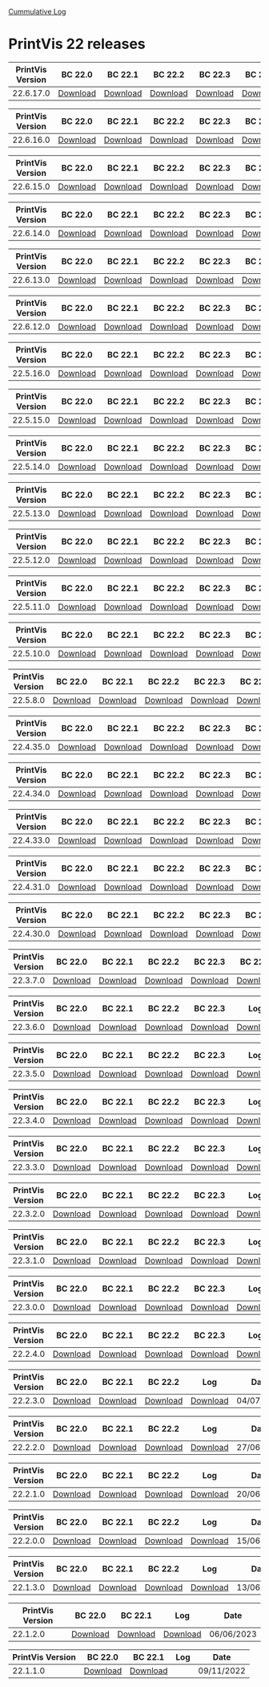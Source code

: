 [Cummulative Log](https://printvis.blob.core.windows.net/releases/pv365bc-22/PrintVis%2022%20release%20log.csv)
# PrintVis 22 releases
|PrintVis Version|BC 22.0 | BC 22.1 | BC 22.2 | BC 22.3 | BC 22.4 | BC 22.5 | BC 22.6 | BC 22.7 |Log|Date|
|---|---| ---| ---| ---| ---| ---| ---| ---|---|---|
|22.6.17.0|[Download](https://printvis.blob.core.windows.net/releases/pv365bc-22/22.6/17/22.0%20RuntimePackages.zip)| [Download](https://printvis.blob.core.windows.net/releases/pv365bc-22/22.6/17/22.1%20RuntimePackages.zip)| [Download](https://printvis.blob.core.windows.net/releases/pv365bc-22/22.6/17/22.2%20RuntimePackages.zip)| [Download](https://printvis.blob.core.windows.net/releases/pv365bc-22/22.6/17/22.3%20RuntimePackages.zip)| [Download](https://printvis.blob.core.windows.net/releases/pv365bc-22/22.6/17/22.4%20RuntimePackages.zip)| [Download](https://printvis.blob.core.windows.net/releases/pv365bc-22/22.6/17/22.5%20RuntimePackages.zip)| [Download](https://printvis.blob.core.windows.net/releases/pv365bc-22/22.6/17/22.6%20RuntimePackages.zip)| [Download](https://printvis.blob.core.windows.net/releases/pv365bc-22/22.6/17/22.7%20RuntimePackages.zip)|[Download](https://printvis.blob.core.windows.net/releases/pv365bc-22/22.6/17/22.6.17.0%20release%20log.csv)|22/11/2023|

|PrintVis Version|BC 22.0 | BC 22.1 | BC 22.2 | BC 22.3 | BC 22.4 | BC 22.5 | BC 22.6 |Log|Date|
|---|---| ---| ---| ---| ---| ---| ---|---|---|
|22.6.16.0|[Download](https://printvis.blob.core.windows.net/releases/pv365bc-22/22.6/16/22.0%20RuntimePackages.zip)| [Download](https://printvis.blob.core.windows.net/releases/pv365bc-22/22.6/16/22.1%20RuntimePackages.zip)| [Download](https://printvis.blob.core.windows.net/releases/pv365bc-22/22.6/16/22.2%20RuntimePackages.zip)| [Download](https://printvis.blob.core.windows.net/releases/pv365bc-22/22.6/16/22.3%20RuntimePackages.zip)| [Download](https://printvis.blob.core.windows.net/releases/pv365bc-22/22.6/16/22.4%20RuntimePackages.zip)| [Download](https://printvis.blob.core.windows.net/releases/pv365bc-22/22.6/16/22.5%20RuntimePackages.zip)| [Download](https://printvis.blob.core.windows.net/releases/pv365bc-22/22.6/16/22.6%20RuntimePackages.zip)|[Download](https://printvis.blob.core.windows.net/releases/pv365bc-22/22.6/16/22.6.16.0%20release%20log.csv)|17/11/2023|

|PrintVis Version|BC 22.0 | BC 22.1 | BC 22.2 | BC 22.3 | BC 22.4 | BC 22.5 | BC 22.6 |Log|Date|
|---|---| ---| ---| ---| ---| ---| ---|---|---|
|22.6.15.0|[Download](https://printvis.blob.core.windows.net/releases/pv365bc-22/22.6/15/22.0%20RuntimePackages.zip)| [Download](https://printvis.blob.core.windows.net/releases/pv365bc-22/22.6/15/22.1%20RuntimePackages.zip)| [Download](https://printvis.blob.core.windows.net/releases/pv365bc-22/22.6/15/22.2%20RuntimePackages.zip)| [Download](https://printvis.blob.core.windows.net/releases/pv365bc-22/22.6/15/22.3%20RuntimePackages.zip)| [Download](https://printvis.blob.core.windows.net/releases/pv365bc-22/22.6/15/22.4%20RuntimePackages.zip)| [Download](https://printvis.blob.core.windows.net/releases/pv365bc-22/22.6/15/22.5%20RuntimePackages.zip)| [Download](https://printvis.blob.core.windows.net/releases/pv365bc-22/22.6/15/22.6%20RuntimePackages.zip)|[Download](https://printvis.blob.core.windows.net/releases/pv365bc-22/22.6/15/22.6.15.0%20release%20log.csv)|08/11/2023|

|PrintVis Version|BC 22.0 | BC 22.1 | BC 22.2 | BC 22.3 | BC 22.4 | BC 22.5 | BC 22.6 |Log|Date|
|---|---| ---| ---| ---| ---| ---| ---|---|---|
|22.6.14.0|[Download](https://printvis.blob.core.windows.net/releases/pv365bc-22/22.6/14/22.0%20RuntimePackages.zip)| [Download](https://printvis.blob.core.windows.net/releases/pv365bc-22/22.6/14/22.1%20RuntimePackages.zip)| [Download](https://printvis.blob.core.windows.net/releases/pv365bc-22/22.6/14/22.2%20RuntimePackages.zip)| [Download](https://printvis.blob.core.windows.net/releases/pv365bc-22/22.6/14/22.3%20RuntimePackages.zip)| [Download](https://printvis.blob.core.windows.net/releases/pv365bc-22/22.6/14/22.4%20RuntimePackages.zip)| [Download](https://printvis.blob.core.windows.net/releases/pv365bc-22/22.6/14/22.5%20RuntimePackages.zip)| [Download](https://printvis.blob.core.windows.net/releases/pv365bc-22/22.6/14/22.6%20RuntimePackages.zip)|[Download](https://printvis.blob.core.windows.net/releases/pv365bc-22/22.6/14/22.6.14.0%20release%20log.csv)|24/10/2023|

|PrintVis Version|BC 22.0 | BC 22.1 | BC 22.2 | BC 22.3 | BC 22.4 | BC 22.5 | BC 22.6 |Log|Date|
|---|---| ---| ---| ---| ---| ---| ---|---|---|
|22.6.13.0|[Download](https://printvis.blob.core.windows.net/releases/pv365bc-22/22.6/13/22.0%20RuntimePackages.zip)| [Download](https://printvis.blob.core.windows.net/releases/pv365bc-22/22.6/13/22.1%20RuntimePackages.zip)| [Download](https://printvis.blob.core.windows.net/releases/pv365bc-22/22.6/13/22.2%20RuntimePackages.zip)| [Download](https://printvis.blob.core.windows.net/releases/pv365bc-22/22.6/13/22.3%20RuntimePackages.zip)| [Download](https://printvis.blob.core.windows.net/releases/pv365bc-22/22.6/13/22.4%20RuntimePackages.zip)| [Download](https://printvis.blob.core.windows.net/releases/pv365bc-22/22.6/13/22.5%20RuntimePackages.zip)| [Download](https://printvis.blob.core.windows.net/releases/pv365bc-22/22.6/13/22.6%20RuntimePackages.zip)|[Download](https://printvis.blob.core.windows.net/releases/pv365bc-22/22.6/13/22.6.13.0%20release%20log.csv)|17/10/2023|

|PrintVis Version|BC 22.0 | BC 22.1 | BC 22.2 | BC 22.3 | BC 22.4 | BC 22.5 | BC 22.6 |Log|Date|
|---|---| ---| ---| ---| ---| ---| ---|---|---|
|22.6.12.0|[Download](https://printvis.blob.core.windows.net/releases/pv365bc-22/22.6/12/22.0%20RuntimePackages.zip)| [Download](https://printvis.blob.core.windows.net/releases/pv365bc-22/22.6/12/22.1%20RuntimePackages.zip)| [Download](https://printvis.blob.core.windows.net/releases/pv365bc-22/22.6/12/22.2%20RuntimePackages.zip)| [Download](https://printvis.blob.core.windows.net/releases/pv365bc-22/22.6/12/22.3%20RuntimePackages.zip)| [Download](https://printvis.blob.core.windows.net/releases/pv365bc-22/22.6/12/22.4%20RuntimePackages.zip)| [Download](https://printvis.blob.core.windows.net/releases/pv365bc-22/22.6/12/22.5%20RuntimePackages.zip)| [Download](https://printvis.blob.core.windows.net/releases/pv365bc-22/22.6/12/22.6%20RuntimePackages.zip)|[Download](https://printvis.blob.core.windows.net/releases/pv365bc-22/22.6/12/22.6.12.0%20release%20log.csv)|10/10/2023|

|PrintVis Version|BC 22.0 | BC 22.1 | BC 22.2 | BC 22.3 | BC 22.4 | BC 22.5 | BC 22.6 |Log|Date|
|---|---| ---| ---| ---| ---| ---| ---|---|---|
|22.5.16.0|[Download](https://printvis.blob.core.windows.net/releases/pv365bc-22/22.5/16/22.0%20RuntimePackages.zip)| [Download](https://printvis.blob.core.windows.net/releases/pv365bc-22/22.5/16/22.1%20RuntimePackages.zip)| [Download](https://printvis.blob.core.windows.net/releases/pv365bc-22/22.5/16/22.2%20RuntimePackages.zip)| [Download](https://printvis.blob.core.windows.net/releases/pv365bc-22/22.5/16/22.3%20RuntimePackages.zip)| [Download](https://printvis.blob.core.windows.net/releases/pv365bc-22/22.5/16/22.4%20RuntimePackages.zip)| [Download](https://printvis.blob.core.windows.net/releases/pv365bc-22/22.5/16/22.5%20RuntimePackages.zip)| [Download](https://printvis.blob.core.windows.net/releases/pv365bc-22/22.5/16/22.6%20RuntimePackages.zip)|[Download](https://printvis.blob.core.windows.net/releases/pv365bc-22/22.5/16/22.5.16.0%20release%20log.csv)|06/10/2023|

|PrintVis Version|BC 22.0 | BC 22.1 | BC 22.2 | BC 22.3 | BC 22.4 | BC 22.5 |Log|Date|
|---|---| ---| ---| ---| ---| ---|---|---|
|22.5.15.0|[Download](https://printvis.blob.core.windows.net/releases/pv365bc-22/22.5/15/22.0%20RuntimePackages.zip)| [Download](https://printvis.blob.core.windows.net/releases/pv365bc-22/22.5/15/22.1%20RuntimePackages.zip)| [Download](https://printvis.blob.core.windows.net/releases/pv365bc-22/22.5/15/22.2%20RuntimePackages.zip)| [Download](https://printvis.blob.core.windows.net/releases/pv365bc-22/22.5/15/22.3%20RuntimePackages.zip)| [Download](https://printvis.blob.core.windows.net/releases/pv365bc-22/22.5/15/22.4%20RuntimePackages.zip)| [Download](https://printvis.blob.core.windows.net/releases/pv365bc-22/22.5/15/22.5%20RuntimePackages.zip)|[Download](https://printvis.blob.core.windows.net/releases/pv365bc-22/22.5/15/22.5.15.0%20release%20log.csv)|04/10/2023|

|PrintVis Version|BC 22.0 | BC 22.1 | BC 22.2 | BC 22.3 | BC 22.4 | BC 22.5 |Log|Date|
|---|---| ---| ---| ---| ---| ---|---|---|
|22.5.14.0|[Download](https://printvis.blob.core.windows.net/releases/pv365bc-22/22.5/14/22.0%20RuntimePackages.zip)| [Download](https://printvis.blob.core.windows.net/releases/pv365bc-22/22.5/14/22.1%20RuntimePackages.zip)| [Download](https://printvis.blob.core.windows.net/releases/pv365bc-22/22.5/14/22.2%20RuntimePackages.zip)| [Download](https://printvis.blob.core.windows.net/releases/pv365bc-22/22.5/14/22.3%20RuntimePackages.zip)| [Download](https://printvis.blob.core.windows.net/releases/pv365bc-22/22.5/14/22.4%20RuntimePackages.zip)| [Download](https://printvis.blob.core.windows.net/releases/pv365bc-22/22.5/14/22.5%20RuntimePackages.zip)|[Download](https://printvis.blob.core.windows.net/releases/pv365bc-22/22.5/14/22.5.14.0%20release%20log.csv)|03/10/2023|

|PrintVis Version|BC 22.0 | BC 22.1 | BC 22.2 | BC 22.3 | BC 22.4 | BC 22.5 |Log|Date|
|---|---| ---| ---| ---| ---| ---|---|---|
|22.5.13.0|[Download](https://printvis.blob.core.windows.net/releases/pv365bc-22/22.5/13/22.0%20RuntimePackages.zip)| [Download](https://printvis.blob.core.windows.net/releases/pv365bc-22/22.5/13/22.1%20RuntimePackages.zip)| [Download](https://printvis.blob.core.windows.net/releases/pv365bc-22/22.5/13/22.2%20RuntimePackages.zip)| [Download](https://printvis.blob.core.windows.net/releases/pv365bc-22/22.5/13/22.3%20RuntimePackages.zip)| [Download](https://printvis.blob.core.windows.net/releases/pv365bc-22/22.5/13/22.4%20RuntimePackages.zip)| [Download](https://printvis.blob.core.windows.net/releases/pv365bc-22/22.5/13/22.5%20RuntimePackages.zip)|[Download](https://printvis.blob.core.windows.net/releases/pv365bc-22/22.5/13/22.5.13.0%20release%20log.csv)|26/09/2023|

|PrintVis Version|BC 22.0 | BC 22.1 | BC 22.2 | BC 22.3 | BC 22.4 | BC 22.5 |Log|Date|
|---|---| ---| ---| ---| ---| ---|---|---|
|22.5.12.0|[Download](https://printvis.blob.core.windows.net/releases/pv365bc-22/22.5/12/22.0%20RuntimePackages.zip)| [Download](https://printvis.blob.core.windows.net/releases/pv365bc-22/22.5/12/22.1%20RuntimePackages.zip)| [Download](https://printvis.blob.core.windows.net/releases/pv365bc-22/22.5/12/22.2%20RuntimePackages.zip)| [Download](https://printvis.blob.core.windows.net/releases/pv365bc-22/22.5/12/22.3%20RuntimePackages.zip)| [Download](https://printvis.blob.core.windows.net/releases/pv365bc-22/22.5/12/22.4%20RuntimePackages.zip)| [Download](https://printvis.blob.core.windows.net/releases/pv365bc-22/22.5/12/22.5%20RuntimePackages.zip)|[Download](https://printvis.blob.core.windows.net/releases/pv365bc-22/22.5/12/22.5.12.0%20release%20log.csv)|21/09/2023|

|PrintVis Version|BC 22.0 | BC 22.1 | BC 22.2 | BC 22.3 | BC 22.4 | BC 22.5 |Log|Date|
|---|---| ---| ---| ---| ---| ---|---|---|
|22.5.11.0|[Download](https://printvis.blob.core.windows.net/releases/pv365bc-22/22.5/11/22.0%20RuntimePackages.zip)| [Download](https://printvis.blob.core.windows.net/releases/pv365bc-22/22.5/11/22.1%20RuntimePackages.zip)| [Download](https://printvis.blob.core.windows.net/releases/pv365bc-22/22.5/11/22.2%20RuntimePackages.zip)| [Download](https://printvis.blob.core.windows.net/releases/pv365bc-22/22.5/11/22.3%20RuntimePackages.zip)| [Download](https://printvis.blob.core.windows.net/releases/pv365bc-22/22.5/11/22.4%20RuntimePackages.zip)| [Download](https://printvis.blob.core.windows.net/releases/pv365bc-22/22.5/11/22.5%20RuntimePackages.zip)|[Download](https://printvis.blob.core.windows.net/releases/pv365bc-22/22.5/11/22.5.11.0%20release%20log.csv)|20/09/2023|

|PrintVis Version|BC 22.0 | BC 22.1 | BC 22.2 | BC 22.3 | BC 22.4 | BC 22.5 |Log|Date|
|---|---| ---| ---| ---| ---| ---|---|---|
|22.5.10.0|[Download](https://printvis.blob.core.windows.net/releases/pv365bc-22/22.5/10/22.0%20RuntimePackages.zip)| [Download](https://printvis.blob.core.windows.net/releases/pv365bc-22/22.5/10/22.1%20RuntimePackages.zip)| [Download](https://printvis.blob.core.windows.net/releases/pv365bc-22/22.5/10/22.2%20RuntimePackages.zip)| [Download](https://printvis.blob.core.windows.net/releases/pv365bc-22/22.5/10/22.3%20RuntimePackages.zip)| [Download](https://printvis.blob.core.windows.net/releases/pv365bc-22/22.5/10/22.4%20RuntimePackages.zip)| [Download](https://printvis.blob.core.windows.net/releases/pv365bc-22/22.5/10/22.5%20RuntimePackages.zip)|[Download](https://printvis.blob.core.windows.net/releases/pv365bc-22/22.5/10/22.5.10.0%20release%20log.csv)|20/09/2023|

|PrintVis Version|BC 22.0 | BC 22.1 | BC 22.2 | BC 22.3 | BC 22.4 | BC 22.5 |Log|Date|
|---|---| ---| ---| ---| ---| ---|---|---|
|22.5.8.0|[Download](https://printvis.blob.core.windows.net/releases/pv365bc-22/22.5/8/22.0%20RuntimePackages.zip)| [Download](https://printvis.blob.core.windows.net/releases/pv365bc-22/22.5/8/22.1%20RuntimePackages.zip)| [Download](https://printvis.blob.core.windows.net/releases/pv365bc-22/22.5/8/22.2%20RuntimePackages.zip)| [Download](https://printvis.blob.core.windows.net/releases/pv365bc-22/22.5/8/22.3%20RuntimePackages.zip)| [Download](https://printvis.blob.core.windows.net/releases/pv365bc-22/22.5/8/22.4%20RuntimePackages.zip)| [Download](https://printvis.blob.core.windows.net/releases/pv365bc-22/22.5/8/22.5%20RuntimePackages.zip)|[Download](https://printvis.blob.core.windows.net/releases/pv365bc-22/22.5/8/22.5.8.0%20release%20log.csv)|12/09/2023|

|PrintVis Version|BC 22.0 | BC 22.1 | BC 22.2 | BC 22.3 | BC 22.4 | BC 22.5 |Log|Date|
|---|---| ---| ---| ---| ---| ---|---|---|
|22.4.35.0|[Download](https://printvis.blob.core.windows.net/releases/pv365bc-22/22.4/35/22.0%20RuntimePackages.zip)| [Download](https://printvis.blob.core.windows.net/releases/pv365bc-22/22.4/35/22.1%20RuntimePackages.zip)| [Download](https://printvis.blob.core.windows.net/releases/pv365bc-22/22.4/35/22.2%20RuntimePackages.zip)| [Download](https://printvis.blob.core.windows.net/releases/pv365bc-22/22.4/35/22.3%20RuntimePackages.zip)| [Download](https://printvis.blob.core.windows.net/releases/pv365bc-22/22.4/35/22.4%20RuntimePackages.zip)| [Download](https://printvis.blob.core.windows.net/releases/pv365bc-22/22.4/35/22.5%20RuntimePackages.zip)|[Download](https://printvis.blob.core.windows.net/releases/pv365bc-22/22.4/35/22.4.35.0%20release%20log.csv)|05/09/2023|

|PrintVis Version|BC 22.0 | BC 22.1 | BC 22.2 | BC 22.3 | BC 22.4 |Log|Date|
|---|---| ---| ---| ---| ---|---|---|
|22.4.34.0|[Download](https://printvis.blob.core.windows.net/releases/pv365bc-22/22.4/34/22.0%20RuntimePackages.zip)| [Download](https://printvis.blob.core.windows.net/releases/pv365bc-22/22.4/34/22.1%20RuntimePackages.zip)| [Download](https://printvis.blob.core.windows.net/releases/pv365bc-22/22.4/34/22.2%20RuntimePackages.zip)| [Download](https://printvis.blob.core.windows.net/releases/pv365bc-22/22.4/34/22.3%20RuntimePackages.zip)| [Download](https://printvis.blob.core.windows.net/releases/pv365bc-22/22.4/34/22.4%20RuntimePackages.zip)|[Download](https://printvis.blob.core.windows.net/releases/pv365bc-22/22.4/34/22.4.34.0%20release%20log.csv)|29/08/2023|

|PrintVis Version|BC 22.0 | BC 22.1 | BC 22.2 | BC 22.3 | BC 22.4 |Log|Date|
|---|---| ---| ---| ---| ---|---|---|
|22.4.33.0|[Download](https://printvis.blob.core.windows.net/releases/pv365bc-22/22.4/33/22.0%20RuntimePackages.zip)| [Download](https://printvis.blob.core.windows.net/releases/pv365bc-22/22.4/33/22.1%20RuntimePackages.zip)| [Download](https://printvis.blob.core.windows.net/releases/pv365bc-22/22.4/33/22.2%20RuntimePackages.zip)| [Download](https://printvis.blob.core.windows.net/releases/pv365bc-22/22.4/33/22.3%20RuntimePackages.zip)| [Download](https://printvis.blob.core.windows.net/releases/pv365bc-22/22.4/33/22.4%20RuntimePackages.zip)|[Download](https://printvis.blob.core.windows.net/releases/pv365bc-22/22.4/33/22.4.33.0%20release%20log.csv)|22/08/2023|

|PrintVis Version|BC 22.0 | BC 22.1 | BC 22.2 | BC 22.3 | BC 22.4 |Log|Date|
|---|---| ---| ---| ---| ---|---|---|
|22.4.31.0|[Download](https://printvis.blob.core.windows.net/releases/pv365bc-22/22.4/31/22.0%20RuntimePackages.zip)| [Download](https://printvis.blob.core.windows.net/releases/pv365bc-22/22.4/31/22.1%20RuntimePackages.zip)| [Download](https://printvis.blob.core.windows.net/releases/pv365bc-22/22.4/31/22.2%20RuntimePackages.zip)| [Download](https://printvis.blob.core.windows.net/releases/pv365bc-22/22.4/31/22.3%20RuntimePackages.zip)| [Download](https://printvis.blob.core.windows.net/releases/pv365bc-22/22.4/31/22.4%20RuntimePackages.zip)|[Download](https://printvis.blob.core.windows.net/releases/pv365bc-22/22.4/31/22.4.31.0%20release%20log.csv)|15/08/2023|

|PrintVis Version|BC 22.0 | BC 22.1 | BC 22.2 | BC 22.3 | BC 22.4 |Log|Date|
|---|---| ---| ---| ---| ---|---|---|
|22.4.30.0|[Download](https://printvis.blob.core.windows.net/releases/pv365bc-22/22.4/30/22.0%20RuntimePackages.zip)| [Download](https://printvis.blob.core.windows.net/releases/pv365bc-22/22.4/30/22.1%20RuntimePackages.zip)| [Download](https://printvis.blob.core.windows.net/releases/pv365bc-22/22.4/30/22.2%20RuntimePackages.zip)| [Download](https://printvis.blob.core.windows.net/releases/pv365bc-22/22.4/30/22.3%20RuntimePackages.zip)| [Download](https://printvis.blob.core.windows.net/releases/pv365bc-22/22.4/30/22.4%20RuntimePackages.zip)|[Download](https://printvis.blob.core.windows.net/releases/pv365bc-22/22.4/30/22.4.30.0%20release%20log.csv)|09/08/2023|

|PrintVis Version|BC 22.0 | BC 22.1 | BC 22.2 | BC 22.3 | BC 22.4 |Log|Date|
|---|---| ---| ---| ---| ---|---|---|
|22.3.7.0|[Download](https://printvis.blob.core.windows.net/releases/pv365bc-22/22.3/7/22.0%20RuntimePackages.zip)| [Download](https://printvis.blob.core.windows.net/releases/pv365bc-22/22.3/7/22.1%20RuntimePackages.zip)| [Download](https://printvis.blob.core.windows.net/releases/pv365bc-22/22.3/7/22.2%20RuntimePackages.zip)| [Download](https://printvis.blob.core.windows.net/releases/pv365bc-22/22.3/7/22.3%20RuntimePackages.zip)| [Download](https://printvis.blob.core.windows.net/releases/pv365bc-22/22.3/7/22.4%20RuntimePackages.zip)|[Download](https://printvis.blob.core.windows.net/releases/pv365bc-22/22.3/7/22.3.7.0%20release%20log.csv)|08/08/2023|

|PrintVis Version|BC 22.0 | BC 22.1 | BC 22.2 | BC 22.3 |Log|Date|
|---|---| ---| ---| ---|---|---|
|22.3.6.0|[Download](https://printvis.blob.core.windows.net/releases/pv365bc-22/22.3/6/22.0%20RuntimePackages.zip)| [Download](https://printvis.blob.core.windows.net/releases/pv365bc-22/22.3/6/22.1%20RuntimePackages.zip)| [Download](https://printvis.blob.core.windows.net/releases/pv365bc-22/22.3/6/22.2%20RuntimePackages.zip)| [Download](https://printvis.blob.core.windows.net/releases/pv365bc-22/22.3/6/22.3%20RuntimePackages.zip)|[Download](https://printvis.blob.core.windows.net/releases/pv365bc-22/22.3/6/22.3.6.0%20release%20log.csv)|01/08/2023|

|PrintVis Version|BC 22.0 | BC 22.1 | BC 22.2 | BC 22.3 |Log|Date|
|---|---| ---| ---| ---|---|---|
|22.3.5.0|[Download](https://printvis.blob.core.windows.net/releases/pv365bc-22/22.3/5/22.0%20RuntimePackages.zip)| [Download](https://printvis.blob.core.windows.net/releases/pv365bc-22/22.3/5/22.1%20RuntimePackages.zip)| [Download](https://printvis.blob.core.windows.net/releases/pv365bc-22/22.3/5/22.2%20RuntimePackages.zip)| [Download](https://printvis.blob.core.windows.net/releases/pv365bc-22/22.3/5/22.3%20RuntimePackages.zip)|[Download](https://printvis.blob.core.windows.net/releases/pv365bc-22/22.3/5/22.3.5.0%20release%20log.csv)|26/07/2023|

|PrintVis Version|BC 22.0 | BC 22.1 | BC 22.2 | BC 22.3 |Log|Date|
|---|---| ---| ---| ---|---|---|
|22.3.4.0|[Download](https://printvis.blob.core.windows.net/releases/pv365bc-22/22.3/4/22.0%20RuntimePackages.zip)| [Download](https://printvis.blob.core.windows.net/releases/pv365bc-22/22.3/4/22.1%20RuntimePackages.zip)| [Download](https://printvis.blob.core.windows.net/releases/pv365bc-22/22.3/4/22.2%20RuntimePackages.zip)| [Download](https://printvis.blob.core.windows.net/releases/pv365bc-22/22.3/4/22.3%20RuntimePackages.zip)|[Download](https://printvis.blob.core.windows.net/releases/pv365bc-22/22.3/4/22.3.4.0%20release%20log.csv)|21/07/2023|

|PrintVis Version|BC 22.0 | BC 22.1 | BC 22.2 | BC 22.3 |Log|Date|
|---|---| ---| ---| ---|---|---|
|22.3.3.0|[Download](https://printvis.blob.core.windows.net/releases/pv365bc-22/22.3/3/22.0%20RuntimePackages.zip)| [Download](https://printvis.blob.core.windows.net/releases/pv365bc-22/22.3/3/22.1%20RuntimePackages.zip)| [Download](https://printvis.blob.core.windows.net/releases/pv365bc-22/22.3/3/22.2%20RuntimePackages.zip)| [Download](https://printvis.blob.core.windows.net/releases/pv365bc-22/22.3/3/22.3%20RuntimePackages.zip)|[Download](https://printvis.blob.core.windows.net/releases/pv365bc-22/22.3/3/22.3.3.0%20release%20log.csv)|21/07/2023|

|PrintVis Version|BC 22.0 | BC 22.1 | BC 22.2 | BC 22.3 |Log|Date|
|---|---| ---| ---| ---|---|---|
|22.3.2.0|[Download](https://printvis.blob.core.windows.net/releases/pv365bc-22/22.3/2/22.0%20RuntimePackages.zip)| [Download](https://printvis.blob.core.windows.net/releases/pv365bc-22/22.3/2/22.1%20RuntimePackages.zip)| [Download](https://printvis.blob.core.windows.net/releases/pv365bc-22/22.3/2/22.2%20RuntimePackages.zip)| [Download](https://printvis.blob.core.windows.net/releases/pv365bc-22/22.3/2/22.3%20RuntimePackages.zip)|[Download](https://printvis.blob.core.windows.net/releases/pv365bc-22/22.3/2/22.3.2.0%20release%20log.csv)|20/07/2023|

|PrintVis Version|BC 22.0 | BC 22.1 | BC 22.2 | BC 22.3 |Log|Date|
|---|---| ---| ---| ---|---|---|
|22.3.1.0|[Download](https://printvis.blob.core.windows.net/releases/pv365bc-22/22.3/1/22.0%20RuntimePackages.zip)| [Download](https://printvis.blob.core.windows.net/releases/pv365bc-22/22.3/1/22.1%20RuntimePackages.zip)| [Download](https://printvis.blob.core.windows.net/releases/pv365bc-22/22.3/1/22.2%20RuntimePackages.zip)| [Download](https://printvis.blob.core.windows.net/releases/pv365bc-22/22.3/1/22.3%20RuntimePackages.zip)|[Download](https://printvis.blob.core.windows.net/releases/pv365bc-22/22.3/1/22.3.1.0%20release%20log.csv)|12/07/2023|

|PrintVis Version|BC 22.0 | BC 22.1 | BC 22.2 | BC 22.3 |Log|Date|
|---|---| ---| ---| ---|---|---|
|22.3.0.0|[Download](https://printvis.blob.core.windows.net/releases/pv365bc-22/22.3/0/22.0%20RuntimePackages.zip)| [Download](https://printvis.blob.core.windows.net/releases/pv365bc-22/22.3/0/22.1%20RuntimePackages.zip)| [Download](https://printvis.blob.core.windows.net/releases/pv365bc-22/22.3/0/22.2%20RuntimePackages.zip)| [Download](https://printvis.blob.core.windows.net/releases/pv365bc-22/22.3/0/22.3%20RuntimePackages.zip)|[Download](https://printvis.blob.core.windows.net/releases/pv365bc-22/22.3/0/22.3.0.0%20release%20log.csv)|12/07/2023|

|PrintVis Version|BC 22.0 | BC 22.1 | BC 22.2 | BC 22.3 |Log|Date|
|---|---| ---| ---| ---|---|---|
|22.2.4.0|[Download](https://printvis.blob.core.windows.net/releases/pv365bc-22/22.2/4/22.0%20RuntimePackages.zip)| [Download](https://printvis.blob.core.windows.net/releases/pv365bc-22/22.2/4/22.1%20RuntimePackages.zip)| [Download](https://printvis.blob.core.windows.net/releases/pv365bc-22/22.2/4/22.2%20RuntimePackages.zip)| [Download](https://printvis.blob.core.windows.net/releases/pv365bc-22/22.2/4/22.3%20RuntimePackages.zip)|[Download](https://printvis.blob.core.windows.net/releases/pv365bc-22/22.2/4/22.2.4.0%20release%20log.csv)|11/07/2023|

|PrintVis Version|BC 22.0 | BC 22.1 | BC 22.2 |Log|Date|
|---|---| ---| ---|---|---|
|22.2.3.0|[Download](https://printvis.blob.core.windows.net/releases/pv365bc-22/22.2/3/22.0%20RuntimePackages.zip)| [Download](https://printvis.blob.core.windows.net/releases/pv365bc-22/22.2/3/22.1%20RuntimePackages.zip)| [Download](https://printvis.blob.core.windows.net/releases/pv365bc-22/22.2/3/22.2%20RuntimePackages.zip)|[Download](https://printvis.blob.core.windows.net/releases/pv365bc-22/22.2/3/22.2.3.0%20release%20log.csv)|04/07/2023|

|PrintVis Version|BC 22.0 | BC 22.1 | BC 22.2 |Log|Date|
|---|---| ---| ---|---|---|
|22.2.2.0|[Download](https://printvis.blob.core.windows.net/releases/pv365bc-22/22.2/2/22.0%20RuntimePackages.zip)| [Download](https://printvis.blob.core.windows.net/releases/pv365bc-22/22.2/2/22.1%20RuntimePackages.zip)| [Download](https://printvis.blob.core.windows.net/releases/pv365bc-22/22.2/2/22.2%20RuntimePackages.zip)|[Download](https://printvis.blob.core.windows.net/releases/pv365bc-22/22.2/2/22.2.2.0%20release%20log.csv)|27/06/2023|

|PrintVis Version|BC 22.0 | BC 22.1 | BC 22.2 |Log|Date|
|---|---| ---| ---|---|---|
|22.2.1.0|[Download](https://printvis.blob.core.windows.net/releases/pv365bc-22/22.2/1/22.0%20RuntimePackages.zip)| [Download](https://printvis.blob.core.windows.net/releases/pv365bc-22/22.2/1/22.1%20RuntimePackages.zip)| [Download](https://printvis.blob.core.windows.net/releases/pv365bc-22/22.2/1/22.2%20RuntimePackages.zip)|[Download](https://printvis.blob.core.windows.net/releases/pv365bc-22/22.2/1/22.2.1.0%20release%20log.csv)|20/06/2023|

|PrintVis Version|BC 22.0 | BC 22.1 | BC 22.2 |Log|Date|
|---|---| ---| ---|---|---|
|22.2.0.0|[Download](https://printvis.blob.core.windows.net/releases/pv365bc-22/22.2/0/22.0%20RuntimePackages.zip)| [Download](https://printvis.blob.core.windows.net/releases/pv365bc-22/22.2/0/22.1%20RuntimePackages.zip)| [Download](https://printvis.blob.core.windows.net/releases/pv365bc-22/22.2/0/22.2%20RuntimePackages.zip)|[Download](https://printvis.blob.core.windows.net/releases/pv365bc-22/22.2/0/22.2.0.0%20release%20log.csv)|15/06/2023|

|PrintVis Version|BC 22.0 | BC 22.1 | BC 22.2 |Log|Date|
|---|---| ---| ---|---|---|
|22.1.3.0|[Download](https://printvis.blob.core.windows.net/releases/pv365bc-22/22.1/3/22.0%20RuntimePackages.zip)| [Download](https://printvis.blob.core.windows.net/releases/pv365bc-22/22.1/3/22.1%20RuntimePackages.zip)| [Download](https://printvis.blob.core.windows.net/releases/pv365bc-22/22.1/3/22.2%20RuntimePackages.zip)|[Download](https://printvis.blob.core.windows.net/releases/pv365bc-22/22.1/3/22.1.3.0%20release%20log.csv)|13/06/2023|

|PrintVis Version|BC 22.0 | BC 22.1 |Log|Date|
|---|---| ---|---|---|
|22.1.2.0|[Download](https://printvis.blob.core.windows.net/releases/pv365bc-22/22.1/2/22.0%20RuntimePackages.zip)| [Download](https://printvis.blob.core.windows.net/releases/pv365bc-22/22.1/2/22.1%20RuntimePackages.zip)|[Download](https://printvis.blob.core.windows.net/releases/pv365bc-22/22.1/2/22.1.2.0%20release%20log.csv)|06/06/2023|

|PrintVis Version|BC 22.0 | BC 22.1 |Log|Date|
|---|---| ---|---|---|
|22.1.1.0|[Download](https://printvis.blob.core.windows.net/releases/pv365bc-22/22.1/1/22.0%20RuntimePackages.zip)| [Download](https://printvis.blob.core.windows.net/releases/pv365bc-22/22.1/1/22.1%20RuntimePackages.zip)||09/11/2022|
